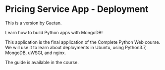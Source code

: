 # Pricing Service App - Deployment

This is a version by Gaetan.

Learn how to build Python apps with MongoDB!

This application is the final application of the Complete Python Web course. We will use it to learn about deployments in Ubuntu, using Python3.7, MongoDB, uWSGI, and nginx.

The guide is available in the course.
